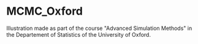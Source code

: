 # MCMC_Oxford
 Illustration made as part of the course "Advanced Simulation Methods" in the Departement of Statistics of the University of Oxford.
